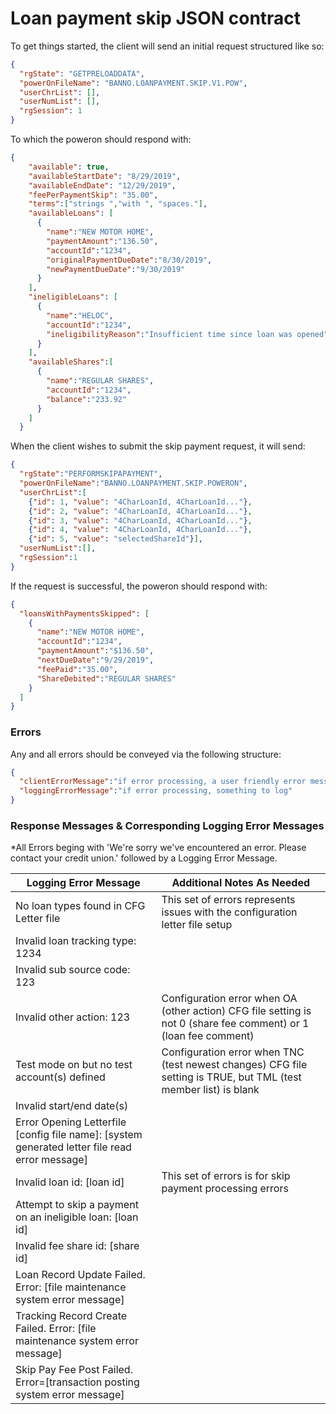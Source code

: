 # Loan payment skip JSON contract
To get things started, the client will send an initial request structured like so:
```json
{
  "rgState": "GETPRELOADDATA",
  "powerOnFileName": "BANNO.LOANPAYMENT.SKIP.V1.POW",
  "userChrList": [],
  "userNumList": [],
  "rgSession": 1
}
```
To which the poweron should respond with:
```json
{
    "available": true,
    "availableStartDate": "8/29/2019",
    "availableEndDate": "12/29/2019",
    "feePerPaymentSkip": "35.00",
    "terms":["strings ","with ", "spaces."],
    "availableLoans": [
      {
        "name":"NEW MOTOR HOME",
        "paymentAmount":"136.50",
        "accountId":"1234",
        "originalPaymentDueDate":"8/30/2019",
        "newPaymentDueDate":"9/30/2019"
      }
    ],
    "ineligibleLoans": [
      {
        "name":"HELOC",
        "accountId":"1234",
        "ineligibilityReason":"Insufficient time since loan was opened"
      }
    ],
    "availableShares":[
      {
        "name":"REGULAR SHARES",
        "accountId":"1234",
        "balance":"233.92"
      }
    ]
  }
```
When the client wishes to submit the skip payment request, it will send:
```json
{
  "rgState":"PERFORMSKIPAPAYMENT",
  "powerOnFileName":"BANNO.LOANPAYMENT.SKIP.POWERON",
  "userChrList":[
    {"id": 1, "value": "4CharLoanId, 4CharLoanId..."},
    {"id": 2, "value": "4CharLoanId, 4CharLoanId..."},
    {"id": 3, "value": "4CharLoanId, 4CharLoanId..."},
    {"id": 4, "value": "4CharLoanId, 4CharLoanId..."},
    {"id": 5, "value": "selectedShareId"}],
  "userNumList":[],
  "rgSession":1
}
```
If the request is successful, the poweron should respond with:
```json
{
  "loansWithPaymentsSkipped": [
    {
      "name":"NEW MOTOR HOME",
      "accountId":"1234",
      "paymentAmount":"$136.50",
      "nextDueDate":"9/29/2019",
      "feePaid":"35.00",
      "ShareDebited":"REGULAR SHARES"
    }
  ]
}
```
### Errors
Any and all errors should be conveyed via the following structure:
```json
{
  "clientErrorMessage":"if error processing, a user friendly error message (unused currently)",
  "loggingErrorMessage":"if error processing, something to log"
}
```
### Response Messages & Corresponding Logging Error Messages

*All Errors beging with 'We're sorry we've encountered an error. Please contact your credit union.' followed by a Logging Error Message.

| Logging Error Message                                                                | Additional Notes As Needed |
|------------------------------------------------------------------------------------- |-----------------------------------------------|
| No loan types found in CFG Letter file | This set of errors represents issues with the configuration letter file setup |
| Invalid loan tracking type: 1234 ||
| Invalid sub source code: 123 ||
| Invalid other action: 123 | Configuration error when OA (other action) CFG file setting is not 0 (share fee comment) or 1 (loan fee comment) |
| Test mode on but no test account(s) defined | Configuration error when TNC (test newest changes) CFG file setting is TRUE, but TML (test member list) is blank |
| Invalid start/end date(s) ||
| Error Opening Letterfile [config file name]: [system generated letter file read error message] ||
| Invalid loan id: [loan id] | This set of errors is for skip payment processing errors |
| Attempt to skip a payment on an ineligible loan: [loan id] ||
| Invalid fee share id: [share id] ||
| Loan Record Update Failed. Error: [file maintenance system error message] ||
| Tracking Record Create Failed. Error: [file maintenance system error message] ||
| Skip Pay Fee Post Failed. Error=[transaction posting system error message] ||
